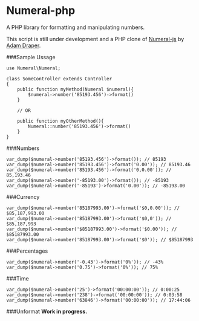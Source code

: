 # Numeral-php
A PHP library for formatting and manipulating numbers. 

This script is still under development and a PHP clone of [Numeral-js](https://github.com/adamwdraper/Numeral-js) by [Adam Draper](https://github.com/adamwdraper).

###Sample Ussage
```
use Numeral\Numeral;

class SomeController extends Controller
{
    public function myMethod(Numeral $numeral){
        $numeral->number('85193.456')->format()
    }
    
    // OR

    public function myOtherMethod(){
        Numeral::number('85193.456')->format()
    }
}
```

###Numbers
```
var_dump($numeral->number('85193.456')->format()); // 85193
var_dump($numeral->number('85193.456')->format('0.00')); // 85193.46
var_dump($numeral->number('85193.456')->format('0,0.00')); // 85,193.46
var_dump($numeral->number('-85193.00')->format()); // -85193
var_dump($numeral->number('-85193')->format('0.00')); // -85193.00
```

###Currency
```
var_dump($numeral->number('85187993.00')->format('$0,0.00')); // $85,187,993.00
var_dump($numeral->number('85187993.00')->format('$0,0')); // $85,187,993
var_dump($numeral->number('$85187993.00')->format('$0.00')); // $85187993.00
var_dump($numeral->number('85187993.00')->format('$0')); // $85187993
```

###Percentages

```
var_dump($numeral->number('-0.43')->format('0%')); // -43%
var_dump($numeral->number('0.75')->format('0%')); // 75%
```

###Time

```
var_dump($numeral->number('25')->format('00:00:00')); // 0:00:25
var_dump($numeral->number('238')->format('00:00:00')); // 0:03:58
var_dump($numeral->number('63846')->format('00:00:00')); // 17:44:06
```

###Unformat 
**Work in progress.**
